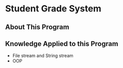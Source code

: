 # Student Grade System

## About This Program

## Knowledge Applied to this Program
- File stream and String stream
- OOP
